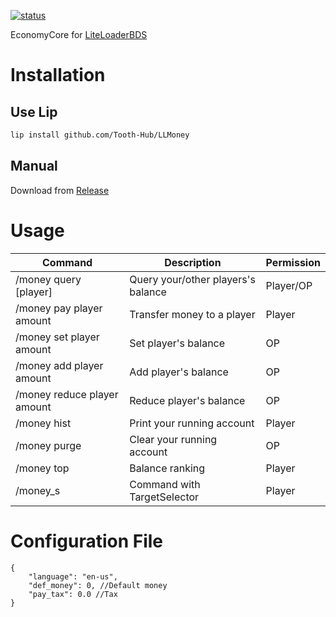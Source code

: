 [![status](https://img.shields.io/github/actions/workflow/status/LiteLDev/LLMoney/build-cmake.yml?style=for-the-badge)]("https://github.com/LiteLDev/LLMoney/actions")  

EconomyCore for [LiteLoaderBDS](https://github.com/LiteLDev/LiteLoaderBDS)

# Installation

## Use Lip

```bash
lip install github.com/Tooth-Hub/LLMoney
```

## Manual

Download from [Release](https://github.com/LiteLDev/LLMoney/releases)

# Usage

| Command                     | Description                        | Permission |
|-----------------------------|------------------------------------|------------|
| /money query [player]       | Query your/other players's balance | Player/OP  |
| /money pay player amount    | Transfer money to a player         | Player     |
| /money set player amount    | Set player's balance               | OP         |
| /money add player amount    | Add player's balance               | OP         |
| /money reduce player amount | Reduce player's balance            | OP         |
| /money hist                 | Print your running account         | Player     |
| /money purge                | Clear your running account         | OP         |
| /money top                  | Balance ranking                    | Player     |
| /money_s                    | Command with TargetSelector        | Player     |

# Configuration File

```jsonc
{
    "language": "en-us",
    "def_money": 0, //Default money
    "pay_tax": 0.0 //Tax
}
```
